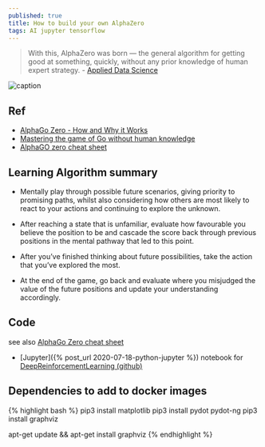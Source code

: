 ```yaml
---
published: true
title: How to build your own AlphaZero
tags: AI jupyter tensorflow
---
```

> With this, AlphaZero was born — the general algorithm for getting good at something, quickly, without any prior knowledge of human expert strategy. - [Applied Data Science](https://medium.com/applied-data-science/how-to-build-your-own-alphazero-ai-using-python-and-keras-7f664945c188)

![caption](https://miro.medium.com/max/902/1*ROq9V2D5eR_dDFFFfjA5zw.png)

## Ref
- [AlphaGo Zero - How and Why it Works](http://tim.hibal.org/blog/alpha-zero-how-and-why-it-works/)
- [Mastering the game of Go without human knowledge](https://www.gwern.net/docs/rl/2017-silver.pdf)
- [AlphaGO zero cheat sheet](https://adspassets.blob.core.windows.net/website/content/alpha_go_zero_cheat_sheet.png)

## Learning Algorithm summary

- Mentally play through possible future scenarios, giving priority to promising paths, whilst also considering how others are most likely to react to your actions and continuing to explore the unknown.

- After reaching a state that is unfamiliar, evaluate how favourable you believe the position to be and cascade the score back through previous positions in the mental pathway that led to this point.

- After you’ve finished thinking about future possibilities, take the action that you’ve explored the most.

- At the end of the game, go back and evaluate where you misjudged the value of the future positions and update your understanding accordingly.

## Code
see also [AlphaGo Zero cheat sheet](https://medium.com/applied-data-science/how-to-build-your-own-alphazero-ai-using-python-and-keras-7f664945c188)

- [Jupyter]({% post_url 2020-07-18-python-jupyter %}) notebook for [DeepReinforcementLearning (github)](https://github.com/yduf/DeepReinforcementLearning)


## Dependencies to add to docker images

{% highlight bash %}
pip3 install matplotlib
pip3 install pydot pydot-ng
pip3 install graphviz

apt-get update && apt-get install graphviz
{% endhighlight %}
